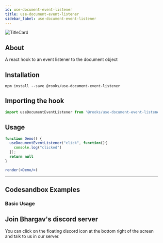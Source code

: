 ```yaml
---
id: use-document-event-listener
title: use-document-event-listener
sidebar_label: use-document-event-listener
---
```



![TitleCard](https://raw.githubusercontent.com/imbhargav5/rooks/HEAD/packages/document-event-listener/title-card.svg)

    

## About

A react hook to an event listener to the document object

[//]: # "Main"

## Installation

    npm install --save @rooks/use-document-event-listener

## Importing the hook

```javascript
import useDocumentEventListener from "@rooks/use-document-event-listener"
```

## Usage

```jsx
function Demo() {
  useDocumentEventListener("click", function(){
    console.log("clicked")
  });
  return null
}

render(<Demo/>)
```


---

## Codesandbox Examples

### Basic Usage    



## Join Bhargav's discord server
You can click on the floating discord icon at the bottom right of the screen and talk to us in our server.

    